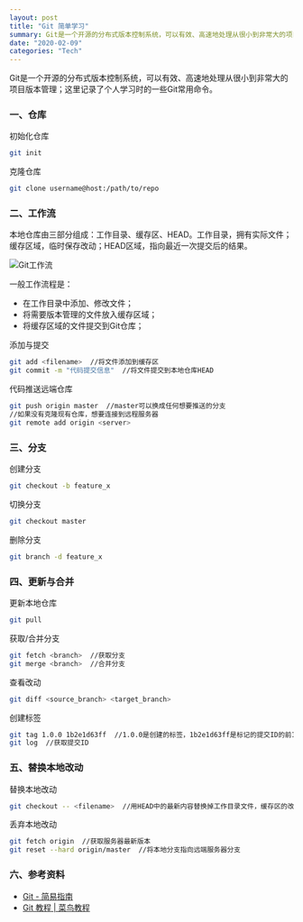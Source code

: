 ```yaml
---
layout: post
title: "Git 简单学习"
summary: Git是一个开源的分布式版本控制系统，可以有效、高速地处理从很小到非常大的项目版本管理；这里记录了个人学习时的一些Git常用命令。
date: "2020-02-09"
categories: "Tech"
---
```


Git是一个开源的分布式版本控制系统，可以有效、高速地处理从很小到非常大的项目版本管理；这里记录了个人学习时的一些Git常用命令。

### 一、仓库

初始化仓库

```bash
git init
```

克隆仓库

```bash
git clone username@host:/path/to/repo
```

### 二、工作流

本地仓库由三部分组成：工作目录、缓存区、HEAD。工作目录，拥有实际文件；缓存区域，临时保存改动；HEAD区域，指向最近一次提交后的结果。

![Git工作流](https://chilohdata.s3.bitiful.net/blog/git-work.png)

一般工作流程是：

- 在工作目录中添加、修改文件；
- 将需要版本管理的文件放入缓存区域；
- 将缓存区域的文件提交到Git仓库；

添加与提交

```bash
git add <filename>  //将文件添加到缓存区
git commit -m "代码提交信息"  //将文件提交到本地仓库HEAD
```

代码推送远端仓库

```bash
git push origin master  //master可以换成任何想要推送的分支
//如果没有克隆现有仓库，想要连接到远程服务器
git remote add origin <server>
```

### 三、分支

创建分支

```bash
git checkout -b feature_x
```

切换分支

```bash
git checkout master
```

删除分支

```bash
git branch -d feature_x
```

### 四、更新与合并

更新本地仓库

```bash
git pull
```

获取/合并分支

```bash
git fetch <branch>  //获取分支
git merge <branch>  //合并分支
```

查看改动

```bash
git diff <source_branch> <target_branch>
```

创建标签

```bash
git tag 1.0.0 1b2e1d63ff  //1.0.0是创建的标签，1b2e1d63ff是标记的提交ID的前10位字符，也可以于10位以下的字符
git log  //获取提交ID
```

### 五、替换本地改动

替换本地改动

```bash
git checkout -- <filename>  //用HEAD中的最新内容替换掉工作目录文件，缓存区的改动和新文件不受影响，可用于改错
```

丢弃本地改动

```bash
git fetch origin  //获取服务器最新版本
git reset --hard origin/master  //将本地分支指向远端服务器分支
```

### 六、参考资料

- [Git - 简易指南](https://www.bootcss.com/p/git-guide/)
- [Git 教程 | 菜鸟教程](https://www.runoob.com/git/git-tutorial.html)
